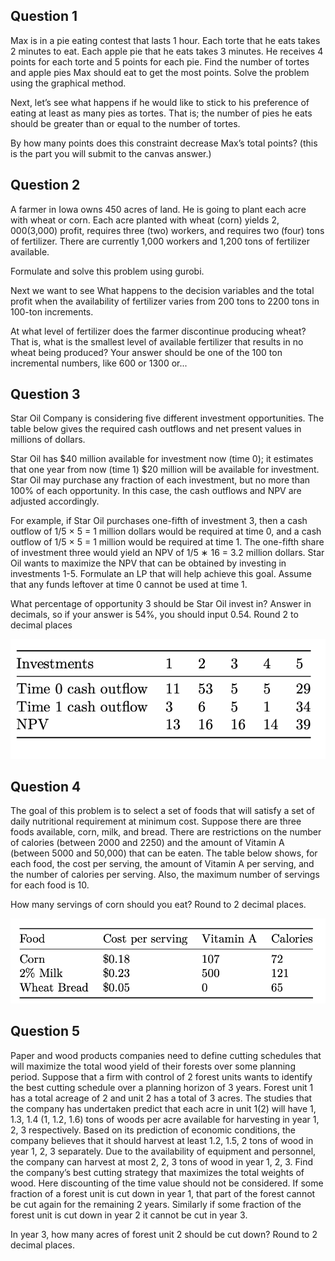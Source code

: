 ## Question 1

Max is in a pie eating contest that lasts 1 hour. Each torte that he eats takes 2 minutes to eat. Each apple pie that he eats takes 3 minutes. He receives 4 points for each torte and 5 points for each pie. Find the number of tortes and apple pies Max should eat to get the most points. Solve the problem using the graphical method.

Next, let’s see what happens if he would like to stick to his preference of eating at least as many pies as tortes. That is; the number of pies he eats should be greater than or equal to the number of tortes.

 

By how many points does this constraint decrease Max’s total points? (this is the part you will submit to the canvas answer.)


## Question 2

A farmer in Iowa owns 450 acres of land. He is going to plant each acre with wheat or corn. Each acre planted with wheat (corn) yields $2,000 ($3,000) profit, requires three (two) workers, and requires two (four) tons of fertilizer. There are currently 1,000 workers and 1,200 tons of fertilizer available.

 

Formulate and solve this problem using gurobi.

 

Next we want to see What happens to the decision variables and the total profit when the availability of fertilizer varies from 200 tons to 2200 tons in 100-ton increments.

 

At what level of fertilizer does the farmer discontinue producing wheat?  That is, what is the smallest level of available fertilizer that results in no wheat being produced?  Your answer should be one of the 100 ton incremental numbers, like 600 or 1300 or...

## Question 3

Star Oil Company is considering five different investment opportunities. The table below gives the required cash outflows and net present values in millions of dollars.

Star Oil has $40 million available for investment now (time 0); it estimates that one year from now (time 1) $20 million will be available for investment. Star Oil may purchase any fraction of each investment, but no more than 100% of each opportunity. In this case, the cash outflows and NPV are adjusted accordingly.

For example, if Star Oil purchases one-fifth of investment 3, then a cash outflow of 1/5 × 5 = 1 million dollars would be required at time 0, and a cash outflow of 1/5 × 5 = 1 million would be required at time 1. The one-fifth share of investment three would yield an NPV of 1/5 ∗ 16 = 3.2 million dollars. Star Oil wants to maximize the NPV that can be obtained by investing in investments 1-5. Formulate an LP that will help achieve this goal. Assume that any funds leftover at time 0 cannot be used at time 1.

What percentage of opportunity 3 should be Star Oil invest in?  Answer in decimals, so if your answer is 54%, you should input 0.54.  Round 2 to decimal places

![Screen_Shot_2020-09-14_at_1.19.51_PM](Screen_Shot_2020-09-14_at_1.19.51_PM.png)



## Question 4

The goal of this problem is to select a set of foods that will satisfy a set of daily nutritional requirement at minimum cost. Suppose there are three foods available, corn, milk, and bread. There are restrictions on the number of calories (between 2000 and 2250) and the amount of Vitamin A (between 5000 and 50,000) that can be eaten. The table below shows, for each food, the cost per serving, the amount of Vitamin A per serving, and the number of calories per serving. Also, the maximum number of servings for each food is 10.

How many servings of corn should you eat?  Round to 2 decimal places.

![Screen_Shot_2020-09-14_at_1.24.01_PM](Screen_Shot_2020-09-14_at_1.24.01_PM.png)

## Question 5

Paper and wood products companies need to define cutting schedules that will maximize the total wood yield of their forests over some planning period. Suppose that a firm with control of 2 forest units wants to identify the best cutting schedule over a planning horizon of 3 years. Forest unit 1 has a total acreage of 2 and unit 2 has a total of 3 acres. The studies that the company has undertaken predict that each acre in unit 1(2) will have 1, 1.3, 1.4 (1, 1.2, 1.6) tons of woods per acre available for harvesting in year 1, 2, 3 respectively. Based on its prediction of economic conditions, the company believes that it should harvest at least 1.2, 1.5, 2 tons of wood in year 1, 2, 3 separately. Due to the availability of equipment and personnel, the company can harvest at most 2, 2, 3 tons of wood in year 1, 2, 3. Find the company’s best cutting strategy that maximizes the total weights of wood. Here discounting of the time value should not be considered.  If some fraction of a forest unit is cut down in year 1, that part of the forest cannot be cut again for the remaining 2 years.  Similarly if some fraction of the forest unit is cut down in year 2 it cannot be cut in year 3.

 

In year 3, how many acres of forest unit 2 should be cut down?  Round to 2 decimal places.
